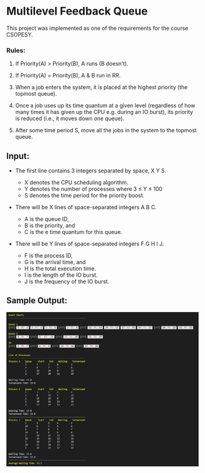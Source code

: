 # Multilevel Feedback Queue

This project was implemented as one of the requirements for the course CSOPESY.

### Rules:

1. If Priority(A) > Priority(B), A runs (B doesn’t).

2. If Priority(A) = Priority(B), A & B run in RR.

3. When a job enters the system, it is placed at the highest priority (the topmost queue).

4. Once a job uses up its time quantum at a given level (regardless of how many times it has given up the CPU e.g. during an IO burst), its priority is reduced (i.e., it moves down one queue).

5. After some time period S, move all the jobs in the system to the topmost queue.

## Input:

- The first line contains 3 integers separated by space, X Y S.

  - X denotes the CPU scheduling algorithm.
  - Y denotes the number of processes where 3 ≤ Y ≤ 100
  - S denotes the time period for the priority boost.

- There will be X lines of space-separated integers A B C.

  - A is the queue ID,
  - B is the priority, and
  - C is the e time quantum for this queue.

- There will be Y lines of space-separated integers F G H I J.
  - F is the process ID,
  - G is the arrival time, and
  - H is the total execution time.
  - I is the length of the IO burst.
  - J is the frequency of the IO burst.

## Sample Output:

![result](result.png)

